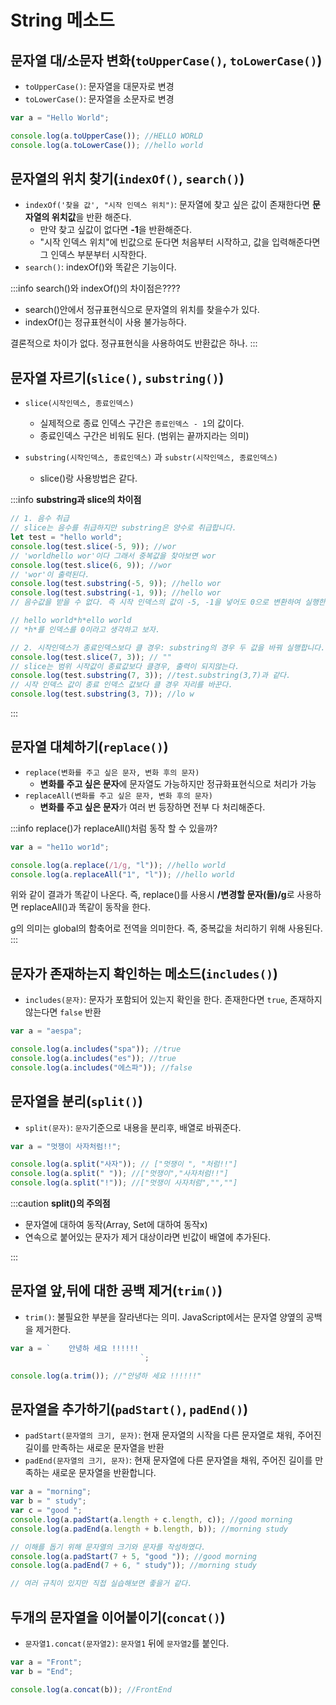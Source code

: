 # String 메소드

## 문자열 대/소문자 변화(`toUpperCase()`, `toLowerCase()`)

- `toUpperCase()`: 문자열을 대문자로 변경
- `toLowerCase()`: 문자열을 소문자로 변경

```js
var a = "Hello World";

console.log(a.toUpperCase()); //HELLO WORLD
console.log(a.toLowerCase()); //hello world
```

## 문자열의 위치 찾기(`indexOf()`, `search()`)

- `indexOf('찾을 값', "시작 인덱스 위치")`: 문자열에 찾고 싶은 값이 존재한다면 **문자열의 위치값**을 반환 해준다.
  - 만약 찾고 싶값이 없다면 **-1**을 반환해준다.
  - "시작 인덱스 위치"에 빈값으로 둔다면 처음부터 시작하고, 값을 입력해준다면 그 인덱스 부분부터 시작한다.
- `search()`: indexOf()와 똑같은 기능이다.

:::info
search()와 indexOf()의 차이점은????

- search()안에서 정규표현식으로 문자열의 위치를 찾을수가 있다.
- indexOf()는 정규표현식이 사용 불가능하다.

결론적으로 차이가 없다. 정규표현식을 사용하여도 반환값은 하나.
:::

## 문자열 자르기(`slice()`, `substring()`)

- `slice(시작인덱스, 종료인덱스)`

  - 실제적으로 종료 인덱스 구간은 `종료인덱스 - 1`의 값이다.
  - 종료인덱스 구간은 비워도 된다. (범위는 끝까지라는 의미)

- `substring(시작인덱스, 종료인덱스)` 과 `substr(시작인덱스, 종료인덱스)`
  - slice()랑 사용방법은 같다.

:::info
**substring과 slice의 차이점**

```js
// 1. 음수 취급
// slice는 음수를 취급하지만 substring은 양수로 취급합니다.
let test = "hello world";
console.log(test.slice(-5, 9)); //wor
// 'worldhello wor'이다 그래서 중복값을 찾아보면 wor
console.log(test.slice(6, 9)); //wor
// 'wor'이 출력된다.
console.log(test.substring(-5, 9)); //hello wor
console.log(test.substring(-1, 9)); //hello wor
// 음수값을 받을 수 없다. 즉 시작 인덱스의 값이 -5, -1을 넣어도 0으로 변환하여 실행한다.

// hello world*h*ello world
// *h*를 인덱스를 0이라고 생각하고 보자.

// 2. 시작인덱스가 종료인덱스보다 클 경우: substring의 경우 두 값을 바꿔 실행합니다.
console.log(test.slice(7, 3)); // ""
// slice는 범위 시작값이 종료값보다 클경우, 출력이 되지않는다.
console.log(test.substring(7, 3)); //test.substring(3,7)과 같다.
// 시작 인덱스 값이 종료 인덱스 값보다 클 경우 자리를 바꾼다.
console.log(test.substring(3, 7)); //lo w
```

:::

## 문자열 대체하기(`replace()`)

- `replace(변화를 주고 싶은 문자, 변화 후의 문자)`
  - **변화를 주고 싶은 문자**에 문자열도 가능하지만 정규화표현식으로 처리가 가능
- `replaceAll(변화를 주고 싶은 문자, 변화 후의 문자)`
  - **변화를 주고 싶은 문자**가 여러 번 등장하면 전부 다 처리해준다.

:::info
replace()가 replaceAll()처럼 동작 할 수 있을까?

```js
var a = "he11o wor1d";

console.log(a.replace(/1/g, "l")); //hello world
console.log(a.replaceAll("1", "l")); //hello world
```

위와 같이 결과가 똑같이 나온다.
즉, replace()를 사용시 **/변경할 문자(들)/g**로 사용하면 replaceAll()과 똑같이 동작을 한다.

g의 의미는 global의 함축어로 전역을 의미한다. 즉, 중복값을 처리하기 위해 사용된다.
:::

## 문자가 존재하는지 확인하는 메소드(`includes()`)

- `includes(문자)`: 문자가 포함되어 있는지 확인을 한다. 존재한다면 `true`, 존재하지않는다면 `false` 반환

```js
var a = "aespa";

console.log(a.includes("spa")); //true
console.log(a.includes("es")); //true
console.log(a.includes("에스파")); //false
```

## 문자열을 분리(`split()`)

- `split(문자)`: `문자`기준으로 내용을 분리후, 배열로 바꿔준다.

```js
var a = "멋쟁이 사자처럼!!";

console.log(a.split("사자")); // ["멋쟁이 ", "처럼!!"]
console.log(a.split(" ")); //["멋쟁이","사자처럼!!"]
console.log(a.split("!")); //["멋쟁이 사자처럼","",""]
```

:::caution
**split()의 주의점**

- 문자열에 대하여 동작(Array, Set에 대하여 동작x)
- 연속으로 붙어있는 문자가 제거 대상이라면 빈값이 배열에 추가된다.

:::

## 문자열 앞,뒤에 대한 공백 제거(`trim()`)

- `trim()`: 불필요한 부분을 잘라낸다는 의미. JavaScript에서는 문자열 양옆의 공백을 제거한다.

```js
var a = `    안녕하 세요 !!!!!!           
                             `;

console.log(a.trim()); //"안녕하 세요 !!!!!!"
```

## 문자열을 추가하기(`padStart()`, `padEnd()`)

- `padStart(문자열의 크기, 문자)`: 현재 문자열의 시작을 다른 문자열로 채워, 주어진 길이를 만족하는 새로운 문자열을 반환
- `padEnd(문자열의 크기, 문자)`: 현재 문자열에 다른 문자열을 채워, 주어진 길이를 만족하는 새로운 문자열을 반환합니다.

```js
var a = "morning";
var b = " study";
var c = "good ";
console.log(a.padStart(a.length + c.length, c)); //good morning
console.log(a.padEnd(a.length + b.length, b)); //morning study

// 이해를 돕기 위해 문자열의 크기와 문자를 작성하였다.
console.log(a.padStart(7 + 5, "good ")); //good morning
console.log(a.padEnd(7 + 6, " study")); //morning study

// 여러 규칙이 있지만 직접 실습해보면 좋을거 같다.
```

## 두개의 문자열을 이어붙이기(`concat()`)

- `문자열1.concat(문자열2)`: `문자열1` 뒤에 `문자열2`를 붙인다.

```js
var a = "Front";
var b = "End";

console.log(a.concat(b)); //FrontEnd
```
